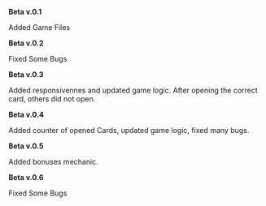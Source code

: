 **Beta v.0.1**

Added Game Files

**Beta v.0.2**

Fixed Some Bugs

**Beta v.0.3**

Added responsivennes and updated game logic. After opening the correct card, others did not open.

**Beta v.0.4**

Added counter of opened Cards, updated game logic, fixed many bugs.

**Beta v.0.5**

Added bonuses mechanic.

**Beta v.0.6**

Fixed Some Bugs